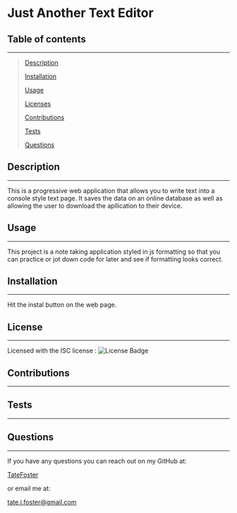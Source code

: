 # Just Another Text Editor

## Table of contents

---

> [Description](#description)
>
> [Installation](#installation)
>
> [Usage](#usage)
>
> [Licenses](#licenses)
>
> [Contributions](#contributions)
>
> [Tests](#tests)
>
> [Questions](#questions)

## Description

---

This is a progressive web application that allows you to write text into a console style text page. It saves the data on an online database as well as allowing the user to download the apllication to their device.

## Usage

---

This project is a note taking application styled in js formatting so that you can practice or jot down code for later and see if formatting looks correct.

## Installation

---

Hit the instal button on the web page.

## License

---

Licensed with the ISC license : ![License Badge](https://img.shields.io/badge/license-ISC-green)

## Contributions

---

## Tests

---

## Questions

---

If you have any questions you can reach out on my GitHub at:

[TateFoster](https://github.com/TateFoster)

or email me at:

[tate.j.foster@gmail.com](mailto:tate.j.foster@gmail.com)
